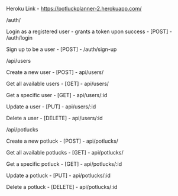 Heroku Link - https://potluckplanner-2.herokuapp.com/

/auth/

Login as a registered user - grants a token upon success - [POST] - /auth/login


Sign up to be a user - [POST] - /auth/sign-up

/api/users

Create a new user - [POST] - api/users/


Get all available users - [GET] - api/users/


Get a specific user - [GET] - api/users/:id


Update a user - [PUT] - api/users/:id


Delete a user - [DELETE] - api/users/:id




/api/potlucks

Create a new potluck - [POST] - api/potlucks/


Get all available potlucks - [GET] - api/potlucks/


Get a specific potluck - [GET] - api/potlucks/:id


Update a potluck - [PUT] - api/potlucks/:id


Delete a potluck - [DELETE] - api/potlucks/:id
